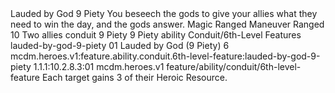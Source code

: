 <ability>
  <name>Lauded by God</name>
  <cost>9 Piety</cost>
  <flavor>You beseech the gods to give your allies what they need to win the day, and the gods answer.</flavor>
  <keywords>
    <keyword>Magic</keyword>
    <keyword>Ranged</keyword>
  </keywords>
  <type>Maneuver</type>
  <distance>Ranged 10</distance>
  <target>Two allies</target>
  <metadata>
    <class>conduit</class>
    <cost>9 Piety</cost>
    <cost_amount>9</cost_amount>
    <cost_resource>Piety</cost_resource>
    <feature_type>ability</feature_type>
    <file_dpath>Conduit/6th-Level Features</file_dpath>
    <item_id>lauded-by-god-9-piety</item_id>
    <item_index>01</item_index>
    <item_name>Lauded by God (9 Piety)</item_name>
    <level>6</level>
    <scc>mcdm.heroes.v1:feature.ability.conduit.6th-level-feature:lauded-by-god-9-piety</scc>
    <scdc>1.1.1:10.2.8.3:01</scdc>
    <source>mcdm.heroes.v1</source>
    <type>feature/ability/conduit/6th-level-feature</type>
  </metadata>
  <effects>
    <effect type="mundane">Each target gains 3 of their Heroic Resource.</effect>
  </effects>
</ability>
